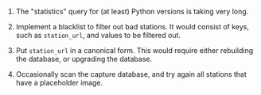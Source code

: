 1. The "statistics" query for (at least) Python versions is taking very long.

2. Implement a blacklist to filter out bad stations. It would consist of keys,
such as `station_url`, and values to be filtered out.

3. Put `station_url` in a canonical form. This would require either rebuilding the
database, or upgrading the database.

4. Occasionally scan the capture database, and try again all stations that have a
placeholder image.
